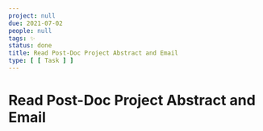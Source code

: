 ```yaml
---
project: null
due: 2021-07-02
people: null
tags: ✨
status: done
title: Read Post-Doc Project Abstract and Email
type: [ [ Task ] ]
---
```


# Read Post-Doc Project Abstract and Email
